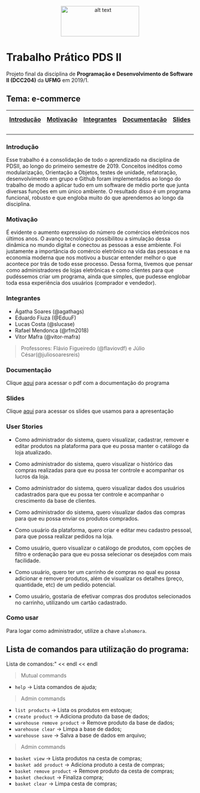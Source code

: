 <p align="center">
<img src="https://upload.wikimedia.org/wikipedia/commons/thumb/c/c3/Logo_UFMG.png/320px-Logo_UFMG.png" alt="alt text" width="210" height="82">
</p>

# Trabalho Prático PDS II
Projeto final da disciplina de **Programação e Desenvolvimento de Software II (DCC204)** da **UFMG** em 2019/1.
## Tema: e-commerce

| [Introdução](#introdução) | [Motivação](#motivação) | [Integrantes](#integrantes) | [Documentação](#documentação) |[Slides](#slides) | [User Stories](#user-stories) | [Como usar](#como-usar) |  
| ----------- | ------------- | -------------- | -------------- | ----------- | ----------- | ----------- | 

---

### Introdução
Esse trabalho é a consolidação de todo o aprendizado na disciplina de PDSII, ao longo do primeiro semestre de 2019. Conceitos inéditos como modularização, Orientação a Objetos, testes de unidade, refatoração, desenvolvimento em grupo e Github foram implementados ao longo do trabalho de modo a aplicar tudo em um software de médio porte que junta diversas funções em um único ambiente. O resultado disso é um programa funcional, robusto e que engloba muito do que aprendemos ao longo da disciplina.

### Motivação
É evidente o aumento expressivo do número de comércios eletrônicos nos últimos anos. O avanço tecnológico possibilitou a simulação dessa dinâmica no mundo digital e conectou as pessoas a esse ambiente. Foi justamente a importância do comércio eletrônico na vida das pessoas e na economia moderna que nos motivou a buscar entender melhor o que acontece por trás de todo esse processo. Dessa forma, tivemos que pensar como administradores de lojas eletrônicas e como clientes para que pudéssemos criar um programa, ainda que simples, que pudesse englobar toda essa experiência dos usuários (comprador e vendedor).

### Integrantes

- Ágatha Soares (@agathags)
- Eduardo Fiuza (@EduuF)
- Lucas Costa (@slucase)
- Rafael Mendonca (@rfm2018)
- Vitor Mafra (@vitor-mafra)

> Professores: Flávio Figueiredo (@flaviovdf) e Júlio César(@juliosoaresreis)

### Documentação
Clique [aqui](https://github.com/pds2/20191-team-21/blob/master/other_arquives/Documenta%C3%A7%C3%A3o%20e-commerce%20(GRUPO%2021).pdf) para acessar o pdf com a documentação do programa

### Slides
Clique [aqui](https://github.com/pds2/20191-team-21/blob/master/other_arquives/Apresentação%20Trabalho%20Final%20-%20PDSII.pdf) para acessar os slides que usamos para a apresentação

### User Stories

- Como administrador do sistema, quero visualizar, cadastrar, remover e editar produtos na plataforma para que eu possa manter o catálogo da loja atualizado.

- Como administrador do sistema, quero visualizar o histórico das compras realizadas para que eu possa ter controle e acompanhar os lucros da loja.

- Como administrador do sistema, quero visualizar dados dos usuários cadastrados para que eu possa ter controle e acompanhar o crescimento da base de clientes.

- Como administrador do sistema, quero visualizar dados das compras para que eu possa enviar os produtos comprados.

- Como usuário da plataforma, quero criar e editar meu cadastro pessoal, para que possa realizar pedidos na loja.

- Como usuário, quero visualizar o catálogo de produtos, com opções de filtro e ordenação para que eu possa selecionar os desejados com mais facilidade.

- Como usuário, quero ter um carrinho de compras no qual eu possa adicionar e remover produtos, além de visualizar os detalhes (preço, quantidade, etc) de um pedido potencial.

- Como usuário, gostaria de efetivar compras dos produtos selecionados no carrinho, utilizando um cartão cadastrado.

### Como usar
Para logar como administrador, utilize a chave ``alohomora``.

## Lista de comandos para utilização do programa:
Lista de comandos:" << endl << endl

> Mutual commands
- ``help``                     -> Lista comandos de ajuda;

>Admin commands
- ``list products``            -> Lista os produtos em estoque;
- ``create product``           -> Adiciona produto da base de dados;
- ``warehouse remove product`` -> Remove produto da base de dados;
- ``warehouse clear``          -> Limpa a base de dados;
- ``warehouse save``           -> Salva a base de dados em arquivo;

>Admin commands
- ``basket view``              -> Lista produtos na cesta de compras;
- ``basket add product``       -> Adiciona produto a cesta de compras;
- ``basket remove product``    -> Remove produto da cesta de compras;
- ``basket checkout``          -> Finaliza compra;
- ``basket clear``             -> Limpa cesta de compras;